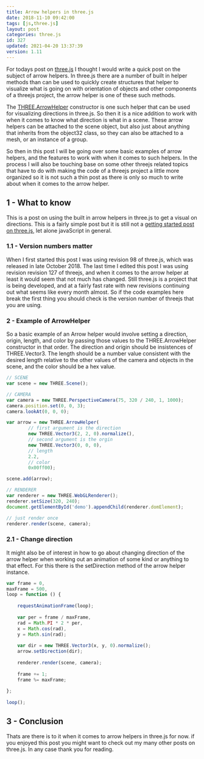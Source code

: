 ```yaml
---
title: Arrow helpers in three.js
date: 2018-11-10 09:42:00
tags: [js,three.js]
layout: post
categories: three.js
id: 327
updated: 2021-04-20 13:37:39
version: 1.11
---
```


For todays post on [three.js](https://threejs.org/) I thought I would write a quick post on the subject of arrow helpers. In three.js there are a number of built in helper methods than can be used to quickly create structures that helper to visualize what is going on with orientation of objects and other components of a threejs project, the arrow helper is one of these such methods. 

The [THREE.ArrowHelper](https://threejs.org/docs/#api/en/helpers/ArrowHelper) constructor is one such helper that can be used for visualizing directions in three.js. So then it is a nice addition to work with when it comes to know what direction is what in a scene. These arrow helpers can be attached to the scene object, but also just about anything that inherits from the object32 class, so they can also be attached to a mesh, or an instance of a group.

So then in this post I will be going over some basic examples of arrow helpers, and the features to work with when it comes to such helpers. In the process I will also be touching base on some other threejs related topics that have to do with making the code of a threejs project a little more organized so it is not such a thin post as there is only so much to write about when it comes to the arrow helper.

<!-- more -->

## 1 - What to know

This is a post on using the built in arrow helpers in three.js to get a visual on directions. This is a fairly simple post but it is still not a [getting started post on three.js](/2018/04/04/threejs-getting-started/), let alone javaScript in general.

### 1.1 - Version numbers matter

When I first started this post I was using revision 98 of three.js, which was released in late October 2018. The last time I edited this post I was using revision revision 127 of threejs, and when it comes to the arrow helper at least it would seem that not much has changed. Still three.js is a project that is being developed, and at a fairly fast rate with new revisions continuing out what seems like every month almost. So if the code examples here break the first thing you should check is the version number of threejs that you are using.

### 2 - Example of ArrowHelper

So a basic example of an Arrow helper would involve setting a direction, origin, length, and color by passing those values to the THREE.ArrowHelper constructor in that order. The direction and origin should be insistences of THREE.Vector3. The length should be a number value consistent with the desired length relative to the other values of the camera and objects in the scene, and the color should be a hex value.

```js
// SCENE
var scene = new THREE.Scene();

// CAMERA
var camera = new THREE.PerspectiveCamera(75, 320 / 240, 1, 1000);
camera.position.set(0, 0, 3);
camera.lookAt(0, 0, 0);

var arrow = new THREE.ArrowHelper(
        // first argument is the direction
        new THREE.Vector3(2, 2, 0).normalize(),
        // second argument is the orgin
        new THREE.Vector3(0, 0, 0),
        // length
        2.2,
        // color
        0x00ff00);

scene.add(arrow);

// RENDERER
var renderer = new THREE.WebGLRenderer();
renderer.setSize(320, 240);
document.getElementById('demo').appendChild(renderer.domElement);

// just render once
renderer.render(scene, camera);
```

### 2.1 - Change direction

It might also be of interest in how to go about changing direction of the arrow helper when working out an animation of some kind or anything to that effect. For this there is the setDirection method of the arrow helper instance.

```js
var frame = 0,
maxFrame = 500,
loop = function () {
 
    requestAnimationFrame(loop);
 
    var per = frame / maxFrame,
    rad = Math.PI * 2 * per,
    x = Math.cos(rad),
    y = Math.sin(rad);
 
    var dir = new THREE.Vector3(x, y, 0).normalize();
    arrow.setDirection(dir);
 
    renderer.render(scene, camera);
 
    frame += 1;
    frame %= maxFrame;
 
};
 
loop();
```

## 3 - Conclusion

Thats are there is to it when it comes to arrow helpers in three.js for now. if you enjoyed this post you might want to check out my many other posts on three.js. In any case thank you for reading.
